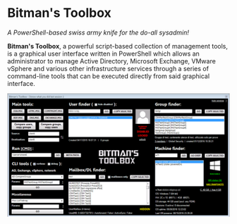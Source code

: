 # Bitman's Toolbox
_A PowerShell-based swiss army knife for the do-all sysadmin!_

**Bitman's Toolbox**, a powerful script-based collection of management tools, is a graphical user interface written in PowerShell which allows an administrator to manage Active Directory, Microsoft Exchange, VMware vSphere and various other infrastructure services through a series of command-line tools that can be executed directly from said graphical interface.

![alt tag](https://github.com/VRBitman/Bitman-s-Toolbox/blob/master/Res/BT.png)
